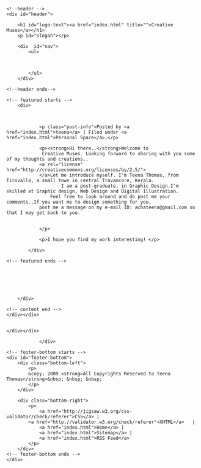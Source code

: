 <html xmlns="http://www.w3.org/1999/xhtml" xml:lang="en" lang="en">

<head>

<meta http-equiv="content-type" content="application/xhtml+xml; charset=UTF-8" />
<meta name="author" content="Erwin Aligam - styleshout.com" />
<meta name="description" content="Site Description Here" />
<meta name="keywords" content="keywords, here" />
<meta name="robots" content="index, follow, noarchive" />
<meta name="googlebot" content="noarchive" />

<link rel="stylesheet" type="text/css" media="screen" href="css/screen.css" />

</head>

<body>
<!-- wrap starts here -->
<div id="wrap">

	<!--header -->
	<div id="header">			
				
		<h1 id="logo-text"><a href="index.html" title="">Creative Muses</a></h1>		
		<p id="slogan"></p>	
		
		<div  id="nav">
			<ul>
			
				
					
			</ul>		
		</div>	
		
	<!--header ends-->					
	
	<!-- featured starts -->	
		<div>
			
			
			
				<p class="post-info">Posted by <a href="index.html">teena</a> | Filed under <a href="index.html">Personal Space</a>,</p>
				
				<p><strong>Hi there..</strong>Welcome to 
				 Creative Muses. Looking forward to sharing with you some of my thoughts and creations.. 
				<a rel="license" href="http://creativecommons.org/licenses/by/2.5/">
				</a>Let me introduce myself. I'm Teena Thomas, from Tiruvalla, a small town in central Travancore, Kerala.
				        I am a post-graduate, in Graphic Design.I'm skilled at Graphic design, Web Design and Digital Illustration.
					Feel free to look around and do post me your comments..If you want me to design something for you,
				post me a message on my e-mail ID: achateena@gmail.com so that I may get back to you.  
				 
		
				</p>
			
				<p>I hope you find my work interesting! </p>
								
			</div>								
	
	<!-- featured ends -->	
	
					
								
					
				
		
		</div>	
			
	<!-- content end -->	
	</div></div>
		
	
	</div></div>
<div class="sidemenu">
					
				</div>	
	
	<!-- footer-bottom starts -->		
	<div id="footer-bottom">
		<div class="bottom-left">
			<p>
			&copy; 2009 <strong>All Copyrights Reserved to Teena Thomas</strong>&nbsp; &nbsp; &nbsp;
			</p>
		</div>
	
		<div class="bottom-right">
			<p>		
				<a href="http://jigsaw.w3.org/css-validator/check/referer">CSS</a> | 
		   	<a href="http://validator.w3.org/check/referer">XHTML</a>	|			
				<a href="index.html">Home</a> |
				<a href="index.html">Sitemap</a> |
				<a href="index.html">RSS Feed</a>								
			</p>
		</div>
	<!-- footer-bottom ends -->		
	</div>
	
<!-- wrap ends here -->
</div>

</body>
</html>

